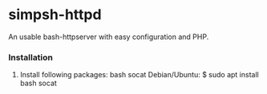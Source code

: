 # simpsh-httpd

An usable bash-httpserver with easy configuration and PHP.


### Installation

1. Install following packages: bash socat
Debian/Ubuntu:
$ sudo apt install bash socat
